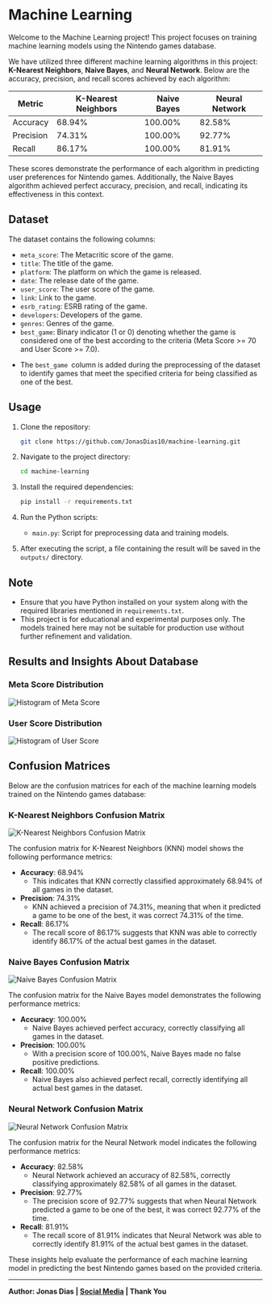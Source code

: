 # Machine Learning

Welcome to the Machine Learning project! This project focuses on training machine learning models using the Nintendo games database.

We have utilized three different machine learning algorithms in this project: **K-Nearest Neighbors**, **Naive Bayes**, and **Neural Network**. Below are the accuracy, precision, and recall scores achieved by each algorithm:

| Metric    | K-Nearest Neighbors | Naive Bayes | Neural Network |
| --------- | ------------------- | ----------- | -------------- |
| Accuracy  | 68.94%              | 100.00%     | 82.58%         |
| Precision | 74.31%              | 100.00%     | 92.77%         |
| Recall    | 86.17%              | 100.00%     | 81.91%         |

These scores demonstrate the performance of each algorithm in predicting user preferences for Nintendo games. Additionally, the Naive Bayes algorithm achieved perfect accuracy, precision, and recall, indicating its effectiveness in this context.

## Dataset

The dataset contains the following columns:

- `meta_score`: The Metacritic score of the game.
- `title`: The title of the game.
- `platform`: The platform on which the game is released.
- `date`: The release date of the game.
- `user_score`: The user score of the game.
- `link`: Link to the game.
- `esrb_rating`: ESRB rating of the game.
- `developers`: Developers of the game.
- `genres`: Genres of the game.
- `best_game`: Binary indicator (1 or 0) denoting whether the game is considered one of the best according to the criteria (Meta Score >= 70 and User Score >= 7.0).

* The `best_game `column is added during the preprocessing of the dataset to identify games that meet the specified criteria for being classified as one of the best.

## Usage

1. Clone the repository:

   ```bash
   git clone https://github.com/JonasDias10/machine-learning.git
   ```

2. Navigate to the project directory:

   ```bash
   cd machine-learning
   ```

3. Install the required dependencies:

   ```bash
   pip install -r requirements.txt
   ```

4. Run the Python scripts:

   - `main.py`: Script for preprocessing data and training models.

5. After executing the script, a file containing the result will be saved in the `outputs/` directory.

## Note

- Ensure that you have Python installed on your system along with the required libraries mentioned in `requirements.txt`.
- This project is for educational and experimental purposes only. The models trained here may not be suitable for production use without further refinement and validation.

## Results and Insights About Database

### Meta Score Distribution

![Histogram of Meta Score](./machine-learning/outputs/histogram_meta_score.png)

### User Score Distribution

![Histogram of User Score](./machine-learning/outputs/histogram_user_score.png)

## Confusion Matrices

Below are the confusion matrices for each of the machine learning models trained on the Nintendo games database:

### K-Nearest Neighbors Confusion Matrix

![K-Nearest Neighbors Confusion Matrix](./machine-learning/outputs/knn_confusion_matrix.png)

The confusion matrix for K-Nearest Neighbors (KNN) model shows the following performance metrics:

- **Accuracy**: 68.94%
  - This indicates that KNN correctly classified approximately 68.94% of all games in the dataset.
- **Precision**: 74.31%
  - KNN achieved a precision of 74.31%, meaning that when it predicted a game to be one of the best, it was correct 74.31% of the time.
- **Recall**: 86.17%
  - The recall score of 86.17% suggests that KNN was able to correctly identify 86.17% of the actual best games in the dataset.

### Naive Bayes Confusion Matrix

![Naive Bayes Confusion Matrix](./machine-learning/outputs/naive_bayes_confusion_matrix.png)

The confusion matrix for the Naive Bayes model demonstrates the following performance metrics:

- **Accuracy**: 100.00%
  - Naive Bayes achieved perfect accuracy, correctly classifying all games in the dataset.
- **Precision**: 100.00%
  - With a precision score of 100.00%, Naive Bayes made no false positive predictions.
- **Recall**: 100.00%
  - Naive Bayes also achieved perfect recall, correctly identifying all actual best games in the dataset.

### Neural Network Confusion Matrix

![Neural Network Confusion Matrix](./machine-learning/outputs/neural_network_confusion_matrix.png)

The confusion matrix for the Neural Network model indicates the following performance metrics:

- **Accuracy**: 82.58%
  - Neural Network achieved an accuracy of 82.58%, correctly classifying approximately 82.58% of all games in the dataset.
- **Precision**: 92.77%
  - The precision score of 92.77% suggests that when Neural Network predicted a game to be one of the best, it was correct 92.77% of the time.
- **Recall**: 81.91%
  - The recall score of 81.91% indicates that Neural Network was able to correctly identify 81.91% of the actual best games in the dataset.

These insights help evaluate the performance of each machine learning model in predicting the best Nintendo games based on the provided criteria.

---

**Author: Jonas Dias | [Social Media](https://jonas-dias.netlify.app/) | Thank You**
